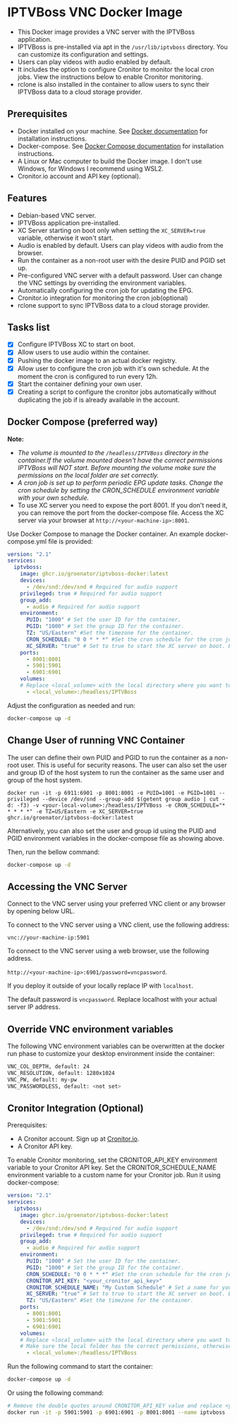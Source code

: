 # IPTVBoss VNC Docker Image

- This Docker image provides a VNC server with the IPTVBoss application.
- IPTVBoss is pre-installed via apt in the `/usr/lib/iptvboss` directory. You can customize its configuration and settings.
- Users can play videos with audio enabled by default.
- It includes the option to configure Cronitor to monitor the local cron jobs. View the instructions below to enable Cronitor monitoring.
- rclone is also installed in the container to allow users to sync their IPTVBoss data to a cloud storage provider.

## Prerequisites

- Docker installed on your machine. See [Docker documentation](https://docs.docker.com/get-docker/) for installation instructions.
- Docker-compose. See [Docker Compose documentation](https://docs.docker.com/compose/install/) for installation instructions.
- A Linux or Mac computer to build the Docker image. I don't use Windows, for Windows I recommend using WSL2.
- Cronitor.io account and API key (optional).

## Features

- Debian-based VNC server.
- IPTVBoss application pre-installed.
- XC Server starting on boot only when setting the `XC_SERVER=true` variable, otherwise it won't start.
- Audio is enabled by default. Users can play videos with audio from the browser.
- Run the container as a non-root user with the desire PUID and PGID set up.
- Pre-configured VNC server with a default password. User can change the VNC settings by overriding the environment variables.
- Automatically configuring the cron job for updating the EPG.
- Cronitor.io integration for monitoring the cron job(optional)
- rclone support to sync IPTVBoss data to a cloud storage provider.

## Tasks list

- [x] Configure IPTVBoss XC to start on boot.
- [x] Allow users to use audio within the container.
- [x] Pushing the docker image to an actual docker registry.
- [x] Allow user to configure the cron job with it's own schedule. At the moment the cron is configured to run every 12h.
- [x] Start the container defining your own user.
- [x] Creating a script to configure the cronitor jobs automatically without duplicating the job if is already available in the account.

## Docker Compose (preferred way)

**Note:**

- *The volume is mounted to the `/headless/IPTVBoss` directory in the container.If the volume mounted doesn't have the correct permissions IPTVBoss will NOT start. Before mounting the volume make sure the permissions on the local folder are set correctly.*
- *A cron job is set up to perform periodic EPG update tasks. Change the cron schedule by setting the CRON_SCHEDULE environment variable with your own schedule.*
- To use XC server you need to expose the port 8001. If you don't need it, you can remove the port from the docker-compose file. Access the XC server via your browser at `http://<your-machine-ip>:8001`.

Use Docker Compose to manage the Docker container. An example docker-compose.yml file is provided:

```yaml
version: "2.1"
services:
  iptvboss:
    image: ghcr.io/groenator/iptvboss-docker:latest
    devices:
      - /dev/snd:/dev/snd # Required for audio support
    privileged: true # Required for audio support
    group_add:
      - audio # Required for audio support
    environment:
      PUID: "1000" # Set the user ID for the container.
      PGID: "1000" # Set the group ID for the container.
      TZ: "US/Eastern" #Set the timezone for the container.
      CRON_SCHEDULE: "0 0 * * *" #Set the cron schedule for the cron job that will update the EPG data.
      XC_SERVER: "true" # Set to true to start the XC server on boot. By default the XCSERVER is set to false.
    ports:
      - 8001:8001
      - 5901:5901
      - 6901:6901
    volumes:
    # Replace <local_volume> with the local directory where you want to store the IPTVBoss data. E.g., /home/user/iptvboss. Based on the PUID and PGID environment variables the folder permissions are set on runtime.
      - <local_volume>:/headless/IPTVBoss
```

Adjust the configuration as needed and run:

```bash
docker-compose up -d
```

## Change User of running VNC Container

The user can define their own PUID and PGID to run the container as a non-root user. This is useful for security reasons. The user can also set the user and group ID of the host system to run the container as the same user and group of the host system.

`docker run -it -p 6911:6901 -p 8001:8001 -e PUID=1001 -e PGID=1001 --privileged --device /dev/snd --group-add $(getent group audio | cut -d: -f3) -v <your-local-volume>:/headless/IPTVBoss -e CRON_SCHEDULE="* * * * *" -e TZ=US/Eastern -e XC_SERVER=true ghcr.io/groenator/iptvboss-docker:latest`

Alternatively, you can also set the user and group id using the PUID and PGID environment variables in the docker-compose file as showing above.

Then, run the bellow command:

```bash
docker-compose up -d
```

## Accessing the VNC Server

Connect to the VNC server using your preferred VNC client or any browser by opening below URL.

To connect to the VNC server using a VNC client, use the following address:

`vnc://your-machine-ip:5901`

To connect to the VNC server using a web browser, use the following address.

`http://<your-machine-ip>:6901/password=vncpassword`.

If you deploy it outside of your locally replace IP with `localhost`.

The default password is `vncpassword`. Replace localhost with your actual server IP address.

## Override VNC environment variables

The following VNC environment variables can be overwritten at the docker run phase to customize your desktop environment inside the container:

```bash
VNC_COL_DEPTH, default: 24
VNC_RESOLUTION, default: 1280x1024
VNC_PW, default: my-pw
VNC_PASSWORDLESS, default: <not set>
```

## Cronitor Integration (Optional)

Prerequisites:

- A Cronitor account. Sign up at [Cronitor.io](https://cronitor.io).
- A Cronitor API key.

To enable Cronitor monitoring, set the CRONITOR_API_KEY environment variable to your Cronitor API key. Set the CRONITOR_SCHEDULE_NAME environment variable to a custom name for your Cronitor job. Run it using docker-compose:

```yaml
version: "2.1"
services:
  iptvboss:
    image: ghcr.io/groenator/iptvboss-docker:latest
    devices:
      - /dev/snd:/dev/snd # Required for audio support
    privileged: true # Required for audio support
    group_add:
      - audio # Required for audio support
    environment:
      PUID: "1000" # Set the user ID for the container.
      PGID: "1000" # Set the group ID for the container.
      CRON_SCHEDULE: "0 0 * * *" #Set the cron schedule for the cron job that will update the EPG data.
      CRONITOR_API_KEY: "<your_cronitor_api_key>"
      CRONITOR_SCHEDULE_NAME: "My Custom Schedule" # Set a name for your Cronitor.io Job
      XC_SERVER: "true" # Set to true to start the XC server on boot. By default the XCSERVER is set to false.
      TZ: "US/Eastern" #Set the timezone for the container.
    ports:
      - 8001:8001
      - 5901:5901
      - 6901:6901
    volumes:
    # Replace <local_volume> with the local directory where you want to store the IPTVBoss data. E.g., /home/user/iptvboss.
    # Make sure the local folder has the correct permissions, otherwise IPTVBoss will not start.
      - <local_volume>:/headless/IPTVBoss
```

Run the following command to start the container:

```bash
docker-compose up -d
```

Or using the following command:

```bash
# Remove the double quotes around CRONITOR_API_KEY value and replace <your_cronitor_api_key> with your actual Cronitor API key.
docker run -it -p 5901:5901 -p 6901:6901 -p 8001:8001 --name iptvboss  -e PUID=1000 -e PGID=1000 -e CRONITOR_API_KEY="<your_cronitor_api_key>" -e CRONITOR_SCHEDULE_NAME=MyJob -e CRON_SCHEDULE="* * * * *" -e XC_SERVER=true --privileged --device /dev/snd --group-add $(getent group audio | cut -d: -f3) -v <your-local-volume>:/headless/IPTVBoss iptvboss
```
